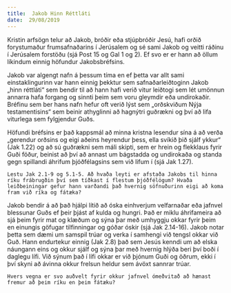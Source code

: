 ```yaml
---
title:  Jakob Hinn Réttláti
date:  29/08/2019
---
```


Kristin arfsögn telur að Jakob, bróðir eða stjúpbróðir Jesú, hafi orðið forystumaður frumsafnaðarins í Jerúsalem og sé sami Jakob og veitti ráðinu í Jerúsalem forstöðu (sjá Post 15 og Gal 1 og 2). Ef svo er er hann að öllum líkindum einnig höfundur Jakobsbréfsins.

Jakob var algengt nafn á þessum tíma en ef þetta var allt sami einstaklingurinn var hann einnig þekktur sem safnaðarleiðtoginn Jakob „hinn réttláti“ sem bendir til að hann hafi verið vitur leiðtogi sem lét umönnun annarra hafa forgang og sinnti þeim sem voru gleymdir eða undirokaðir. Bréfinu sem ber hans nafn hefur oft verið lýst sem „orðskviðum Nýja testamentisins“ sem beinir athyglinni að hagnýtri guðrækni og því að lifa viturlega sem fylgjendur Guðs.

Höfundi bréfsins er það kappsmál að minna kristna lesendur sína á að verða „gerendur orðsins og eigi aðeins heyrendur þess, ella svíkið þið sjálf ykkur“ (Jak 1.22) og að sú guðrækni sem máli skipti, sem er hrein og flekklaus fyrir Guði föður, beinist að því að annast um bágstadda og undirokaða og standa gegn spillandi áhrifum þjóðfélagsins sem við lifum í (sjá Jak 1.27).

`Lestu Jak 2.1-9 og 5.1-5. Að hvaða leyti er afstaða Jakobs til hinna ríku frábrugðin því sem tíðkast í flestum þjóðfélögum? Hvaða leiðbeiningar gefur hann varðandi það hvernig söfnuðurinn eigi að koma fram við ríka og fátæka?`

Jakob bendir á að það hjálpi lítið að óska einhverjum velfarnaðar eða jafnvel blessunar Guðs ef þeir þjást af kulda og hungri. Það er miklu áhrifameira að sjá þeim fyrir mat og klæðum og sýna þar með umhyggju okkar fyrir þeim en einungis göfugar tilfinningar og góðar óskir (sjá Jak 2.14-16). Jakob notar þetta sem dæmi um samspil trúar og verka í samhengi við tengsl okkar við Guð. Hann endurtekur einnig (Jak 2.8) það sem Jesús kenndi um að elska náungann eins og okkur sjálf og sýna þar með hvernig hlýða beri því boði í daglegu lífi. Við sýnum það í lífi okkar er við þjónum Guði og öðrum, ekki í því skyni að ávinna okkur frelsun heldur sem ávöxt sannrar trúar.

`Hvers vegna er svo auðvelt fyrir okkur jafnvel ómeðvitað að hænast fremur að þeim ríku en þeim fátæku?`
